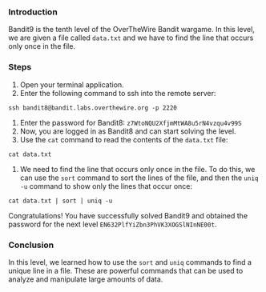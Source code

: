 ### Introduction

Bandit9 is the tenth level of the OverTheWire Bandit wargame. In this level, we are given a file called `data.txt` and we have to find the line that occurs only once in the file.

### Steps

1. Open your terminal application.
2. Enter the following command to ssh into the remote server:

```
ssh bandit8@bandit.labs.overthewire.org -p 2220
```

1. Enter the password for Bandit8: `z7WtoNQU2XfjmMtWA8u5rN4vzqu4v99S`
2. Now, you are logged in as Bandit8 and can start solving the level.
3. Use the `cat` command to read the contents of the `data.txt` file:

```
cat data.txt
```

1. We need to find the line that occurs only once in the file. To do this, we can use the `sort` command to sort the lines of the file, and then the `uniq -u` command to show only the lines that occur once:

```
cat data.txt | sort | uniq -u
```

Congratulations! You have successfully solved Bandit9 and obtained the password for the next level `EN632PlfYiZbn3PhVK3XOGSlNInNE00t`.

### Conclusion

In this level, we learned how to use the `sort` and `uniq` commands to find a unique line in a file. These are powerful commands that can be used to analyze and manipulate large amounts of data.
